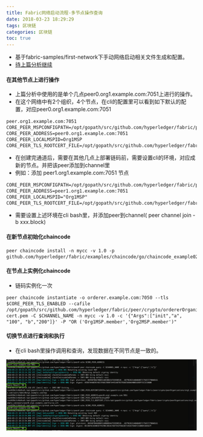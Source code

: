 ```yaml
---
title: Fabric网络启动流程-多节点操作查询
date: 2018-03-23 18:29:29
tags: 区块链
categories: 区块链
toc: true
---
```



- 基于fabric-samples/first-network下手动网络启动相关文件生成和配置。
- [待上篇分析继续](https://zhulg.github.io/2018/03/13/fabric%E7%BD%91%E7%BB%9C%E5%90%AF%E5%8A%A8%E6%B5%81%E7%A8%8B-%E5%88%86%E6%AD%A5%E5%88%86%E6%9E%90/#more)

#### 在其他节点上进行操作
- 上篇分析中使用的是单个几点peer0.org1.example.com:7051上进行的操作。
- 在这个网络中有2个组织，4个节点，在cli的配置里可以看到如下默认的配置，对应peer0.org1.example.com:7051

<!-- more -->

```
peer.org1.example.com:7051
CORE_PEER_MSPCONFIGPATH=/opt/gopath/src/github.com/hyperledger/fabric/peer/crypto/peerOrganizations/org1.example.com/users/Admin@org1.example.com/msp
CORE_PEER_ADDRESS=peer0.org1.example.com:7051
CORE_PEER_LOCALMSPID=Org1MSP
CORE_PEER_TLS_ROOTCERT_FILE=/opt/gopath/src/github.com/hyperledger/fabric/peer/crypto/peerOrganizations/org1.example.com/peers/peer0.org1.example.com/tls/ca.crt

```
- 在创建完通道后，需要在其他几点上部署链码前，需要设置cli的环境，对应成新的节点。并把该peer添加到channel里
- 例如：添加 peer1.org1.example.com:7051 节点

```
CORE_PEER_MSPCONFIGPATH=/opt/gopath/src/github.com/hyperledger/fabric/peer/crypto/peerOrganizations/org1.example.com/users/Admin@org1.example.com/msp
CORE_PEER_ADDRESS=peer1.org1.example.com:7051
CORE_PEER_LOCALMSPID="Org1MSP"
CORE_PEER_TLS_ROOTCERT_FILE=/opt/gopath/src/github.com/hyperledger/fabric/peer/crypto/peerOrganizations/org1.example.com/peers/peer1.org1.example.com/tls/ca.crt

```
- 需要设置上述环境在cli bash里，并添加peer到channel( peer channel join -b xxx.block)

#### 在新节点初始化chaincode

```
peer chaincode install -n mycc -v 1.0 -p github.com/hyperledger/fabric/examples/chaincode/go/chaincode_example02

```

#### 在节点上实例化chaincode

- 链码实例化一次

```
peer chaincode instantiate -o orderer.example.com:7050 --tls $CORE_PEER_TLS_ENABLED --cafile /opt/gopath/src/github.com/hyperledger/fabric/peer/crypto/ordererOrganizations/example.com/orderers/orderer.example.com/msp/tlscacerts/tlsca.example.com-cert.pem -C $CHANNEL_NAME -n mycc -v 1.0 -c '{"Args":["init","a", "100", "b","200"]}' -P "OR ('Org1MSP.member','Org2MSP.member')"

```

#### 切换节点进行查询和执行
- 在cli bash里操作调用和查询，发现数据在不同节点是一致的。

 ![](https://raw.githubusercontent.com/zhulg/allpic/master/fabric_network2.png)

